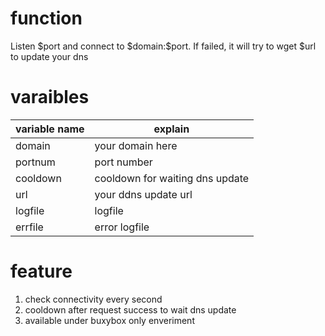 function
==

Listen \$port and connect to \$domain:\$port. If failed, it will try to wget \$url to update your dns

varaibles
==
variable name|explain
-------------|-------------
domain       |your domain here
portnum      |port number
cooldown     |cooldown for waiting dns update
url          |your ddns update url
logfile      |logfile
errfile      |error logfile

feature
==

1. check connectivity every second
2. cooldown after request success to wait dns update
3. available under buxybox only enveriment